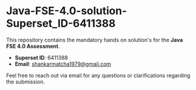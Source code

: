 # Java-FSE-4.0-solution-Superset_ID-6411388

This repository contains the mandatory hands on solution's for the **Java FSE 4.0 Assessment**.

- **Superset ID**: 6411388  
- **Email**: shankarmatcha1979@gmail.com

Feel free to reach out via email for any questions or clarifications regarding the submission.
